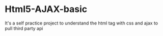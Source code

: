 # Html5-AJAX-basic
It's a self practice project to understand the html tag with css and ajax to pull third party api 

